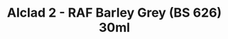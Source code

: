 ---
layout: product
title: "Alclad 2 - RAF Barley Grey (BS 626) 30ml"
price: "TBA" 
desc: "N/A"
img_path: "/assets/img/ALCE633.jpg"
brand: "N/A"
available: false
special_offer: false
new: false
soon: false
cat: "040000"
subcat: "040300"
subsubcat: "0N/A"
sifra: "ALCE633"
popular: true
---
